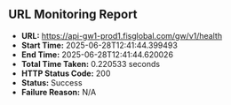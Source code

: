 ## URL Monitoring Report

- **URL:** https://api-gw1-prod1.fisglobal.com/gw/v1/health
- **Start Time:** 2025-06-28T12:41:44.399493
- **End Time:** 2025-06-28T12:41:44.620026
- **Total Time Taken:** 0.220533 seconds
- **HTTP Status Code:** 200
- **Status:** Success
- **Failure Reason:** N/A
